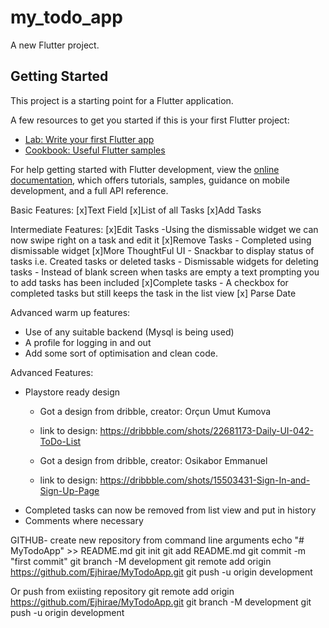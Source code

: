 # my_todo_app

A new Flutter project.

## Getting Started

This project is a starting point for a Flutter application.

A few resources to get you started if this is your first Flutter project:

- [Lab: Write your first Flutter app](https://docs.flutter.dev/get-started/codelab)
- [Cookbook: Useful Flutter samples](https://docs.flutter.dev/cookbook)

For help getting started with Flutter development, view the
[online documentation](https://docs.flutter.dev/), which offers tutorials,
samples, guidance on mobile development, and a full API reference.

Basic Features:
[x]Text Field
[x]List of all Tasks
[x]Add Tasks

Intermediate Features:
[x]Edit Tasks
    -Using the dismissable widget we can now swipe right on a task and edit it
[x]Remove Tasks
    - Completed using dismissable widget
[x]More ThoughtFul UI
    - Snackbar to display status of tasks i.e. Created tasks or deleted tasks
    - Dismissable widgets for deleting tasks
    - Instead of blank screen when tasks are empty a text prompting you to add tasks has been included
[x]Complete tasks
    - A checkbox for completed tasks but still keeps the task in the list view
[x] Parse Date

Advanced warm up features:
- Use of any suitable backend (Mysql is being used)
- A profile for logging in and out
- Add some sort of optimisation and clean code.


Advanced Features:
- Playstore ready design
    - Got a design from dribble, creator: Orçun Umut Kumova 
    - link to design: https://dribbble.com/shots/22681173-Daily-UI-042-ToDo-List

    - Got a design from dribble, creator: Osikabor Emmanuel
    - link to design: https://dribbble.com/shots/15503431-Sign-In-and-Sign-Up-Page
- Completed tasks can now be removed from list view and put in history
- Comments where necessary

GITHUB- create new repository from command line arguments
echo "# MyTodoApp" >> README.md
git init
git add README.md
git commit -m "first commit"
git branch -M development
git remote add origin https://github.com/Ejhirae/MyTodoApp.git
git push -u origin development

Or push from exiisting repository
git remote add origin https://github.com/Ejhirae/MyTodoApp.git
git branch -M development
git push -u origin development